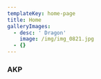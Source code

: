 ```yaml
---
templateKey: home-page
title: Home
galleryImages:
  - desc: ' Dragon'
    image: /img/img_0821.jpg
  - {}
---
```


### AKP
